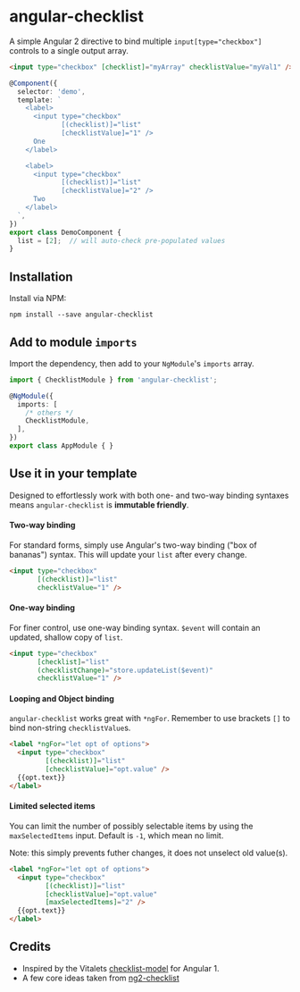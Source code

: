 # angular-checklist

A simple Angular 2 directive to bind multiple `input[type="checkbox"]` controls
to a single output array.


```html
<input type="checkbox" [checklist]="myArray" checklistValue="myVal1" />
```


```ts
@Component({
  selector: 'demo',
  template: `
    <label>
      <input type="checkbox"
             [(checklist)]="list"
             [checklistValue]="1" />
      One
    </label>

    <label>
      <input type="checkbox"
             [(checklist)]="list"
             [checklistValue]="2" />
      Two
    </label>
  `,
})
export class DemoComponent {
  list = [2];  // will auto-check pre-populated values
}
```


## Installation

Install via NPM:

```
npm install --save angular-checklist
```



## Add to module `imports`

Import the dependency, then add to your `NgModule`'s `imports` array.

```ts
import { ChecklistModule } from 'angular-checklist';

@NgModule({
  imports: [
    /* others */
    ChecklistModule,
  ],
})
export class AppModule { }
```



## Use it in your template

Designed to effortlessly work with both one- and two-way binding syntaxes means
`angular-checklist` is **immutable friendly**.


#### Two-way binding

For standard forms, simply use Angular's two-way binding ("box of bananas")
syntax. This will update your `list` after every change.

```html
<input type="checkbox"
       [(checklist)]="list"
       checklistValue="1" />
```


#### One-way binding

For finer control, use one-way binding syntax. `$event` will contain an
updated, shallow copy of `list`.

```html
<input type="checkbox"
       [checklist]="list"
       (checklistChange)="store.updateList($event)"
       checklistValue="1" />
```


#### Looping and Object binding

`angular-checklist` works great with `*ngFor`. Remember to use brackets `[]` to
bind non-string `checklistValue`s.

```html
<label *ngFor="let opt of options">
  <input type="checkbox"
         [(checklist)]="list"
         [checklistValue]="opt.value" />
  {{opt.text}}
</label>
```


#### Limited selected items

You can limit the number of possibly selectable items by using the `maxSelectedItems` input. Default is `-1`, which mean no limit.

Note: this simply prevents futher changes, it does not unselect old value(s).

```html
<label *ngFor="let opt of options">
  <input type="checkbox"
         [(checklist)]="list"
         [checklistValue]="opt.value"
         [maxSelectedItems]="2" />
  {{opt.text}}
</label>
```


## Credits

- Inspired by the Vitalets [checklist-model](https://vitalets.github.io/checklist-model/) for Angular 1.
- A few core ideas taken from [ng2-checklist](https://github.com/amaanm/ng2-checklist)